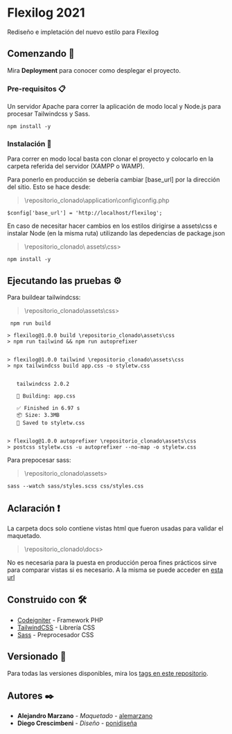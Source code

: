 # Flexilog 2021

Rediseño e impletación del nuevo estilo para Flexilog



## Comenzando 🚀


Mira **Deployment** para conocer como desplegar el proyecto.



### Pre-requisitos 📋

Un servidor Apache para correr la aplicación de modo local y Node.js para procesar Tailwindcss y Sass.

```
npm install -y
```


### Instalación 🔧

Para correr en modo local basta con clonar el proyecto y colocarlo en la carpeta referida del servidor (XAMPP o WAMP).

Para ponerlo en producción se debería cambiar [base_url] por la dirección del sitio. Esto se hace desde:

> \repositorio_clonado\application\config\config.php

```
$config['base_url'] = 'http://localhost/flexilog';
```

En caso de necesitar hacer cambios en los estilos dirigirse a assets\css e instalar Node (en la misma ruta) utilizando las depedencias de package.json

>\repositorio_clonado\ assets\css>

```
npm install -y
```


## Ejecutando las pruebas ⚙️

Para buildear tailwindcss:
>\repositorio_clonado\assets\css>

```
 npm run build
```

```
> flexilog@1.0.0 build \repositorio_clonado\assets\css
> npm run tailwind && npm run autoprefixer


> flexilog@1.0.0 tailwind \repositorio_clonado\assets\css
> npx tailwindcss build app.css -o styletw.css


   tailwindcss 2.0.2

   🚀 Building: app.css

   ✅ Finished in 6.97 s
   📦 Size: 3.3MB
   💾 Saved to styletw.css


> flexilog@1.0.0 autoprefixer \repositorio_clonado\assets\css
> postcss styletw.css -u autoprefixer --no-map -o styletw.css
```
Para prepocesar sass:

>\repositorio_clonado\assets>

```
sass --watch sass/styles.scss css/styles.css
```

## Aclaración  :exclamation:

La carpeta docs solo contiene vistas html que fueron usadas para validar el maquetado. 

>\repositorio_clonado\docs>

No es necesaria para la puesta en producción peroa fines prácticos sirve para comparar vistas si es necesario.
A la misma se puede acceder en [esta url](https://alemarzano.github.io/new_flexilog/) 



## Construido con 🛠️

* [Codeigniter](https://www.codeigniter.com/userguide3/index.html) - Framework PHP
* [TailwindCSS](https://tailwindcss.com/docs) - Librería CSS
* [Sass](https://sass-lang.com/guide) - Preprocesador CSS


## Versionado 📌

Para todas las versiones disponibles, mira los [tags en este repositorio](https://github.com/alemarzano/new_flexilog/commits/master).

## Autores ✒️


* **Alejandro Marzano** - *Maquetado* - [alemarzano](https://www.linkedin.com/in/ajmarzano/)
* **Diego Crescimbeni** - *Diseño* - [ponidiseña](https://www.linkedin.com/in/diego-crescimbeni/)




